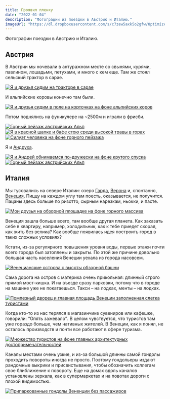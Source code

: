```yaml
---
title: Проявил пленку
date: "2022-01-04"
description: "Фотографии из поездки в Австрию и Италию."
imageUrl: "https://dl.dropboxusercontent.com/s/c7zew5axk5o2gfw/Optimized-village%20vibe%20raw-min.jpeg?dl=0"
---
```


Фотографии поездки в Австрию и Италию.

## Австрия
В Австрии мы ночевали в антуражном месте со свынями, курями, павлином, лошадьми, петухами, и много с кем еще. Там же стоял сельский трактор в сарае.

<a href="https://dl.dropboxusercontent.com/s/ax4m6q41f5sm7vh/village%20vibe%20raw-min.jpeg?dl=0" target="_blank" rel="noreferrer">
    <img src="https://dl.dropboxusercontent.com/s/c7zew5axk5o2gfw/Optimized-village%20vibe%20raw-min.jpeg?dl=0" alt="Я и друзья сидим на тракторе в сарае" title="Я и друзья сидим на тракторе в сарае"/>
</a>

И альпийские коровы конечно там были.

<a href="https://dl.dropboxusercontent.com/s/l401qfidp96v2ii/cow%20compressed.jpeg?dl=0" target="_blank" rel="noreferrer">
    <img src="https://dl.dropboxusercontent.com/s/zml42hpv4021i5i/cow%20preview.jpeg?dl=0" alt="Я и друзья сидим в поле на корточках на фоне альпийских коров" title="Я и друзья сидим в поле на корточках на фоне альпийских коров"/>
</a>

Потом поднялись на фуникулере на ~2500м и играли в фрисби.

<a href="https://dl.dropboxusercontent.com/s/liyp6z0gxqpk7zp/mountains%20compressed.jpeg?dl=0" target="_blank" rel="noreferrer">
    <img src="https://dl.dropboxusercontent.com/s/4ivjp0a7urjwfwx/mountains%20preview.jpeg?dl=0" alt="Горный пейзаж австрийских Альп" title="Горный пейзаж австрийских Альп"/>
</a>

<a href="https://dl.dropboxusercontent.com/s/v7fb4tqdy31n065/ninja%20compressed.jpeg?dl=0" target="_blank" rel="noreferrer">
    <img src="https://dl.dropboxusercontent.com/s/khioyw0ogsipo2a/ninja%20preview.jpeg?dl=0" alt="Я в красной шапке и бафе стою среди высокой травы в горах" title="Я в красной шапке и бафе стою среди высокой травы в горах"/>
</a>

<a href="https://dl.dropboxusercontent.com/s/pd959pepwacrxur/posture%20compressed.jpeg?dl=0" target="_blank" rel="noreferrer">
    <img src="https://dl.dropboxusercontent.com/s/hn16w9mmhkgl26e/posture%20preview.jpeg?dl=0" alt="Силуэт человека на фоне горного пейзажа" title="Силуэт человека на фоне горного пейзажа"/>
</a>

Я и [Андруха](https://www.instagram.com/andrey_sitsko/).

<a href="https://dl.dropboxusercontent.com/s/mk9ny2xrf8ie5ab/andruha%20compressed.jpeg?dl=0" target="_blank" rel="noreferrer">
    <img src="https://dl.dropboxusercontent.com/s/z7t3vffqyukwr2n/andruha%20preview.jpeg?dl=0" alt="Я и Андрей обнимаемся по-дружески на фоне крутого спуска" title="Я и Андрей обнимаемся по-дружески на фоне крутого спуска"/>
</a>

<a href="https://dl.dropboxusercontent.com/s/wijnjd1j70w86hr/sun%20compressed.jpeg?dl=0" target="_blank" rel="noreferrer">
    <img src="https://dl.dropboxusercontent.com/s/e1kce1sbmx1scza/sun%20preview.jpeg?dl=0" alt="Горный пейзаж австрийских Альп" title="Горный пейзаж австрийских Альп"/>
</a>

## Италия
Мы тусовались на севере Италии: озеро [Гарда](https://goo.gl/maps/hjxXjPotAbXJyPoh8), [Верона](https://goo.gl/maps/p8AkPkf4PgyDXyXA7) и, спонтанно, [Венеция](https://goo.gl/maps/QD5m8KCzTafg53ru8). Пиццу на каждом углу там поесть, оказывается, не получится. Пацаны здесь больше по ризотто, сырным нарезкам, ньокки, и пасте.

<a href="https://dl.dropboxusercontent.com/s/w281j5fvolt9azz/garda%20compressed.jpeg?dl=0" target="_blank" rel="noreferrer">
    <img src="https://dl.dropboxusercontent.com/s/p22iz2jzzcw9rdp/garda%20preview.jpeg?dl=0" alt="Мои друзья на обзорной площадке на фоне горного массива" title="Мои друзья на обзорной площадке на фоне горного массива"/>
</a>

Венеция зашла больше всего, там вообще другая планета. Как заказать себе в квартиру, например, холодильник, как к тебе приедет скорая, как жить без велика? Как вообще появилась идея построить город в таких сложных условиях?

Кстати, из-за регулярного повышения уровня воды, первые этажи почти всего города был затоплены и закрыты. По этой же причине довольно большая часть населения Венеции уехала из города насовсем.

<a href="https://dl.dropboxusercontent.com/s/oiu4uazsophx8yl/venice%203%20compressed.jpeg?dl=0" target="_blank" rel="noreferrer">
    <img src="https://dl.dropboxusercontent.com/s/4hw3jef823kgdqm/venice%203%20preview.jpeg?dl=0" alt="Венецианские острова с высоты обзорной башни" title="Венецианские острова с высоты обзорной башни"/>
</a>

Сама дорога на остров с материка очень прикольная: длинный строго прямой мост-кишка. И на въезде сразу парковки, потому что в городе на машине уже не покатаешься. Такси – на лодках, менты – на лодках.

<a href="https://dl.dropboxusercontent.com/s/n1jiljld15r9x52/venice%201%20compressed.jpeg?dl=0" target="_blank" rel="noreferrer">
    <img src="https://dl.dropboxusercontent.com/s/w5aj9ml60va5uzu/venice%201%20preview.jpeg?dl=0" alt="Помпезный дворец и главная площадь Венеции заполненная слегка туристами" title="Помпезный дворец и главная площадь Венеции заполненная слегка туристами"/>
</a>

Когда кто-то из нас терялся в магазинчике сувениров или кафешке, говорили: <q>Опять зажевало</q>. В целом чувствуется, что туристов там уже гораздо больше, чем нативных жителей. В Венеции, как я понял, не осталось производств и почти все работают в сфере туризма.

<a href="https://dl.dropboxusercontent.com/s/xoorhtpmjtanh2y/venice%202%20compressed.jpeg?dl=0" target="_blank" rel="noreferrer">
    <img src="https://dl.dropboxusercontent.com/s/v05st3giwbv21g0/venice%202%20preview.jpeg?dl=0" alt="Множество туристов на фоне главных архитектурных достопримечательностей" title="Множество туристов на фоне главных архитектурных достопримечательностей"/>
</a>

Каналы местами очень узкие, и из-за большой длинны самой гондолы проходить повороты иногда не просто. Поэтому гондольеры издают рандомные выкрики и присвистывания, чтобы обозначить коллегам свое блиближение к повороту. Еще на домах вдоль каналов установлены зеркала, как в супермаркетах и на повотах дороги с плохой видимостью.

<a href="https://dl.dropboxusercontent.com/s/7upwqkskn1bse9f/venice%204%20compressed.jpeg?dl=0" target="_blank" rel="noreferrer">
    <img src="https://dl.dropboxusercontent.com/s/ls7xnbq0gw0rko5/venice%204%20preview.jpeg?dl=0" alt="Припаркованные гондолы Вененции без пассажиров" title="Припаркованные гондолы Вененции без пассажиров"/>
</a>